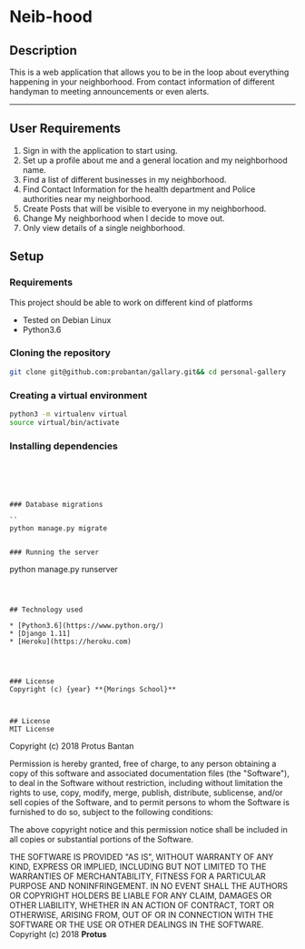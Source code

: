  Neib-hood
===================
## Description
This is  a web application that allows you to be in the loop about everything happening in your neighborhood. From contact information of different handyman to meeting announcements or even alerts.


 

------------------------------------------------------------------------

## User Requirements

1. Sign in with the application to start using.
2. Set up a profile about me and a general location and my neighborhood name.
3. Find a list of different businesses in my neighborhood.
4. Find Contact Information for the health department and Police authorities near my neighborhood.
5. Create Posts that will be visible to everyone in my neighborhood.
6. Change My neighborhood when I decide to move out.
7. Only view details of a single neighborhood.


## Setup

### Requirements
This project should be able to work on different kind of platforms
* Tested on Debian Linux
* Python3.6

### Cloning the repository
```bash
git clone git@github.com:probantan/gallary.git&& cd personal-gallery
```

### Creating a virtual environment

```bash
python3 -m virtualenv virtual
source virtual/bin/activate
```
### Installing dependencies
```





### Database migrations

``
python manage.py migrate
```


```

### Running the server 
```
python manage.py runserver
```



## Technology used

* [Python3.6](https://www.python.org/)
* [Django 1.11]
* [Heroku](https://heroku.com)




### License
Copyright (c) {year} **{Morings School}**



## License
MIT License
```
Copyright (c) 2018 Protus Bantan

Permission is hereby granted, free of charge, to any person obtaining a copy
of this software and associated documentation files (the "Software"), to deal
in the Software without restriction, including without limitation the rights
to use, copy, modify, merge, publish, distribute, sublicense, and/or sell
copies of the Software, and to permit persons to whom the Software is
furnished to do so, subject to the following conditions:

The above copyright notice and this permission notice shall be included in all
copies or substantial portions of the Software.

THE SOFTWARE IS PROVIDED "AS IS", WITHOUT WARRANTY OF ANY KIND, EXPRESS OR
IMPLIED, INCLUDING BUT NOT LIMITED TO THE WARRANTIES OF MERCHANTABILITY,
FITNESS FOR A PARTICULAR PURPOSE AND NONINFRINGEMENT. IN NO EVENT SHALL THE
AUTHORS OR COPYRIGHT HOLDERS BE LIABLE FOR ANY CLAIM, DAMAGES OR OTHER
LIABILITY, WHETHER IN AN ACTION OF CONTRACT, TORT OR OTHERWISE, ARISING FROM,
OUT OF OR IN CONNECTION WITH THE SOFTWARE OR THE USE OR OTHER DEALINGS IN THE
SOFTWARE.
Copyright (c) 2018 **Protus**
```
